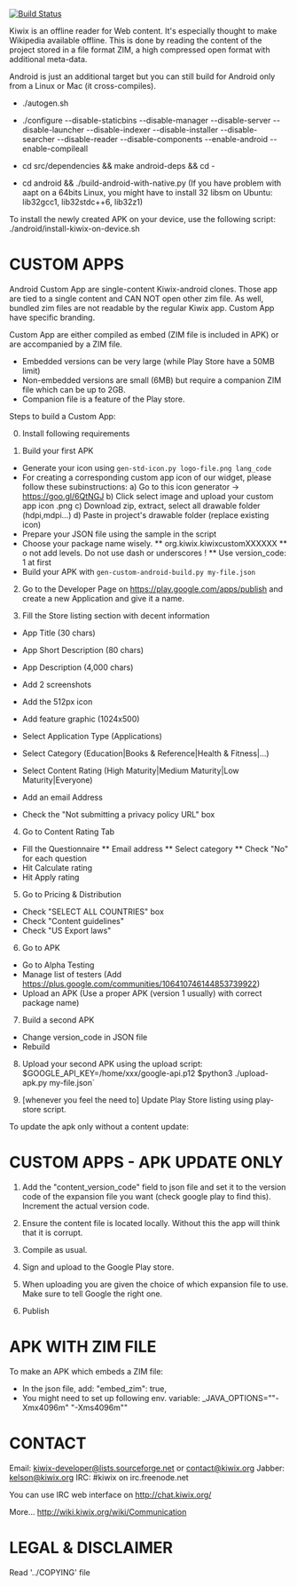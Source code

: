 [![Build Status](https://travis-ci.org/kiwix/kiwix-android.svg?branch=master)](https://travis-ci.org/kiwix/kiwix-android)

Kiwix is an offline reader for Web content. It's especially thought to
make Wikipedia available offline.  This is done by reading the content
of the project stored in a file format ZIM, a high compressed open
format with additional meta-data.

Android is just an additional target but you can still build for
Android only from a Linux or Mac (it cross-compiles).

* ./autogen.sh

* ./configure --disable-staticbins --disable-manager --disable-server --disable-launcher --disable-indexer --disable-installer --disable-searcher --disable-reader --disable-components --enable-android --enable-compileall

* cd src/dependencies && make android-deps && cd -

* cd android && ./build-android-with-native.py (If you have problem with aapt on a 64bits Linux, you might have to install 32 libsm on Ubuntu: lib32gcc1, lib32stdc++6, lib32z1)

To install the newly created APK on your device, use the following script:
./android/install-kiwix-on-device.sh

# CUSTOM APPS 

Android Custom App are single-content Kiwix-android clones. Those app
are tied to a single content and CAN NOT open other zim file. As well,
bundled zim files are not readable by the regular Kiwix app. Custom
App have specific branding.

Custom App are either compiled as embed (ZIM file is included in APK)
or are accompanied by a ZIM file.

* Embedded versions can be very large (while Play Store have a 50MB
  limit)
* Non-embedded versions are small (6MB) but require a companion ZIM file
  which can be up to 2GB.
* Companion file is a feature of the Play store.

Steps to build a Custom App:

0. Install following requirements

1. Build your first APK

* Generate your icon using `gen-std-icon.py logo-file.png lang_code`
* For creating a corresponding custom app icon of our widget, please follow these subinstructions:
  a) Go to this icon generator -> https://goo.gl/6QtNGJ
  b) Click select image and upload your custom app icon .png
  c) Download zip, extract, select all drawable folder (hdpi,mdpi...)
  d) Paste in project's drawable folder (replace existing icon)
* Prepare your JSON file using the sample in the script
* Choose your package name wisely.
** org.kiwix.kiwixcustomXXXXXX
** o not add levels. Do not use dash or underscores !
** Use version_code: 1 at first
* Build your APK with `gen-custom-android-build.py my-file.json`

2. Go to the Developer Page on https://play.google.com/apps/publish
and create a new Application and give it a name.

3. Fill the Store listing section with decent information
* App Title (30 chars)
* App Short Description (80 chars)
* App Description (4,000 chars)

* Add 2 screenshots
* Add the 512px icon
* Add feature graphic (1024x500)

* Select Application Type (Applications)
* Select Category (Education|Books & Reference|Health & Fitness|...)
* Select Content Rating (High Maturity|Medium Maturity|Low
  Maturity|Everyone)
* Add an email Address
* Check the "Not submitting a privacy policy URL" box

4. Go to Content Rating Tab
* Fill the Questionnaire
** Email address
** Select category
** Check "No" for each question
* Hit Calculate rating
* Hit Apply rating

5. Go to Pricing & Distribution
* Check "SELECT ALL COUNTRIES" box
* Check "Content guidelines"
* Check "US Export laws"

6. Go to APK 
* Go to Alpha Testing
* Manage list of testers (Add
  https://plus.google.com/communities/106410746144853739922)
* Upload an APK (Use a proper APK (version 1 usually) with correct
  package name)

7. Build a second APK
* Change version_code in JSON file
* Rebuild

8. Upload your second APK using the upload script:
$GOOGLE_API_KEY=/home/xxx/google-api.p12
$python3 ./upload-apk.py my-file.json`

9. [whenever you feel the need to] Update Play Store listing using
play-store script.

To update the apk only without a content update:

# CUSTOM APPS - APK UPDATE ONLY

1. Add the "content_version_code" field to json file and set it to the
version code of the expansion file you want (check google play to find
this).  Increment the actual version code.

2. Ensure the content file is located locally. Without this the
app will think that it is corrupt.

3. Compile as usual.

4. Sign and upload to the Google Play store.

5. When uploading you are given the choice of which expansion file to
use.  Make sure to tell Google the right one.

6. Publish

# APK WITH ZIM FILE 

To make an APK which embeds a ZIM file:
* In the json file, add:
    "embed_zim": true,
* You might need to set up following env. variable:
    _JAVA_OPTIONS="\"-Xmx4096m\" \"-Xms4096m\""

# CONTACT 

Email: kiwix-developer@lists.sourceforge.net or contact@kiwix.org
Jabber: kelson@kiwix.org
IRC: #kiwix on irc.freenode.net

You can use IRC web interface on http://chat.kiwix.org/

More... http://wiki.kiwix.org/wiki/Communication


# LEGAL & DISCLAIMER 

Read '../COPYING' file
